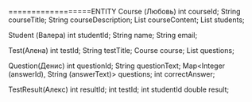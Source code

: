 
==================ENTITY
Course (Любовь)
    int courseId;
    String courseTitle;
    String courseDescription;
    List<String> courseContent;
    List<Student> students;

Student (Валера)
    int studentId;
    String name;
    String email;

Test(Алена)
    int testId;
    String testTitle;
    Course course;
    List<Question> questions;

Question(Денис)
    int questionId;
    String questionText;
    Map<Integer (answerId), String (answerText)> questions;
    int correctAnswer;
    

TestResult(Алекс)
    int resultId;
    int testId;
    int studentId
    double result;